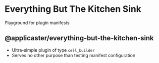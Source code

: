 # Everything But The Kitchen Sink

Playground for plugin manifests

## @applicaster/everything-but-the-kitchen-sink

- Ultra-simple plugin of type `cell_builder`
- Serves no other purpose than testing manifest configuration
